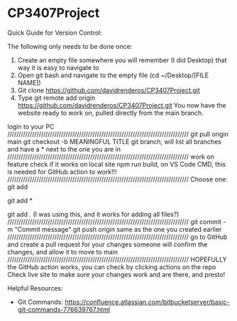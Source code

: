 # CP3407Project

Quick Guide for Version Control:

The following only needs to be done once:
1. Create an empty file somewhere you will remember (I did Desktop) that way it is easy to navigate to 
2. Open git bash and navigate to the empty file (cd ~/Desktop/[FILE NAME])
3. Git clone https://github.com/davidrenderos/CP3407Project.git
4. Type git remote add origin https://github.com/davidrenderos/CP3407Project.git
You now have the website ready to work on, pulled directly from the main branch.

login to your PC
/////////////////////////////////////////////////////////////////////////////////
git pull origin main
git checkout -b <branchname> MEANINGFUL TITLE
git branch, will list all branches and have a * next to the one you are in
/////////////////////////////////////////////////////////////////////////////////
work on feature
check if it works on local site
npm run build, on VS Code CMD, this is needed for GitHub action to work!!!
/////////////////////////////////////////////////////////////////////////////////
Choose one:
git add <filename>

git add *

git add . (I was using this, and it works for adding all files?)
/////////////////////////////////////////////////////////////////////////////////
git commit -m "Commit message"
git push origin <branchname> same as the one you created earlier
/////////////////////////////////////////////////////////////////////////////////
go to GitHub and create a pull request for your changes
someone will confirm the changes, and allow it to move to main
/////////////////////////////////////////////////////////////////////////////////
HOPEFULLY the GitHub action works, you can check by clicking actions on the repo
Check live site to make sure your changes work and are there, and presto!

Helpful Resources:
- Git Commands: https://confluence.atlassian.com/bitbucketserver/basic-git-commands-776639767.html
